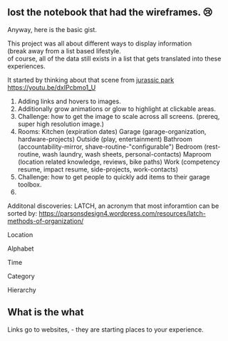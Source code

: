 ## lost the notebook that had the wireframes. 😢

Anyway, here is the basic gist.

This project was all about different ways to display information<br/>
(break away from a list based lifestyle.<br/>
of course, all of the data still exists in a list that gets translated into these experiences.

It started by thinking about that scene from [jurassic park](https://youtu.be/dxIPcbmo1_U)
https://youtu.be/dxIPcbmo1_U

1) Adding links and hovers to images.
2) Additionally grow animations or glow to highlight at clickable areas.
3) Challenge: how to get the image to scale across all screens. (prereq, super high resolution image.)
4) Rooms: 
  Kitchen (expiration dates)
  Garage (garage-organization, hardware-projects)
  Outside (play, entertainment)
  Bathroom (accountability-mirror, shave-routine-"configurable")
  Bedroom (rest-routine, wash laundry, wash sheets, personal-contacts)
  Maproom (location related knowledge, reviews, bike paths)
  Work (competency resume, impact resume, side-projects, work-contacts)
5) Challenge: how to get people to quickly add items to their garage toolbox.
6) 

Additonal discoveries:
LATCH, an acronym that most inforamtion can be sorted by:
https://parsonsdesign4.wordpress.com/resources/latch-methods-of-organization/

Location

Alphabet

Time

Category

Hierarchy

## What is the what
Links go to websites, - they are starting places to your experience.
